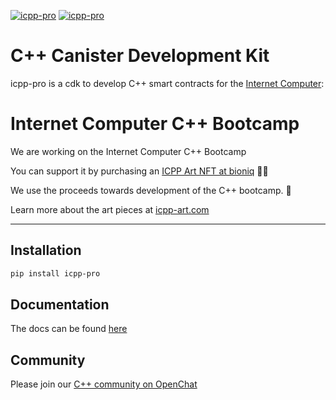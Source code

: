 [![icpp-pro](https://github.com/icppWorld/icpp-pro/actions/workflows/cicd-ubuntu.yml/badge.svg)](https://github.com/icppWorld/icpp-pro/actions/workflows/cicd-ubuntu.yml)
[![icpp-pro](https://github.com/icppWorld/icpp-pro/actions/workflows/cicd-mac.yml/badge.svg)](https://github.com/icppWorld/icpp-pro/actions/workflows/cicd-mac.yml)

# C++ Canister Development Kit

icpp-pro is a cdk to develop C++ smart contracts for the  [Internet Computer](https://internetcomputer.org/):

# Internet Computer C++ Bootcamp

We are working on the Internet Computer C++ Bootcamp

You can support it by purchasing an [ICPP Art NFT at bioniq](https://bioniq.io/collection/icpp-art/inscriptions) 🎨✨

We use the proceeds towards development of the C++ bootcamp. 🚀

Learn more about the art pieces at [icpp-art.com](https://icpp-art.com/)

--- 

## Installation

```bash
pip install icpp-pro
```

## Documentation

The docs can be found [here](https://docs.icpp.world)

## Community

Please join our [C++ community on OpenChat](https://oc.app/community/cklkv-3aaaa-aaaar-ar7uq-cai/?ref=6e3y2-4yaaa-aaaaf-araya-cai)

